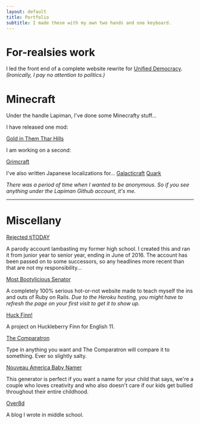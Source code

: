 ```yaml
---
layout: default
title: Portfolio
subtitle: I made these with my own two hands and one keyboard.
---
```

# For-realsies work

I led the front end of a complete website rewrite for [Unified Democracy](http://teensforteens.info). *(Ironically, I pay no attention to politics.)*

# Minecraft

Under the handle Lapiman, I've done some Minecrafty stuff...

I have released one mod:

[Gold in Them Thar Hills](https://github.com/theycallmezeal/goldinthemtharhills)

I am working on a second:

[Grimcraft](https://github.com/thinkplank/grimcraft)

I've also written Japanese localizations for... [Galacticraft](https://github.com/micdoodle8/Galacticraft/blob/master/src/main/resources/assets/galacticraftcore/lang/ja_JP.lang) [Quark](https://github.com/Vazkii/Quark/blob/master/src/main/resources/assets/quark/lang/ja_JP.lang)

*There was a period of time when I wanted to be anonymous. So if you see anything under the Lapiman Github account, it's me.*

***

# Miscellany

[Rejected tjTODAY](http://twitter.com/rejectedtjTODAY)

A parody account lambasting my former high school. I created this and ran it from junior year to senior year, ending in June of 2016. The account has been passed on to some successors, so any headlines more recent than that are not my responsibility...

[Most Bootylicious Senator](https://most-bootylicious-senator.herokuapp.com)

A completely 100% serious hot-or-not website made to teach myself the ins and outs of Ruby on Rails. *Due to the Heroku hosting, you might have to refresh the page on your first visit to get it to show up.*

[Huck Finn!](/pf/huckfinn)

A project on Huckleberry Finn for English 11.

[The Comparatron](/pf/comparatron)

Type in anything you want and The Comparatron will compare it to something. Ever so slightly salty.

[Nouveau America Baby Namer](/pf/babynamer)

This generator is perfect if you want a name for your child that says, we're a couple who loves creativity and who also doesn't care if our kids get bullied throughout their entire childhood.

[Over8d](http://over8d.wordpress.com)

A blog I wrote in middle school.
